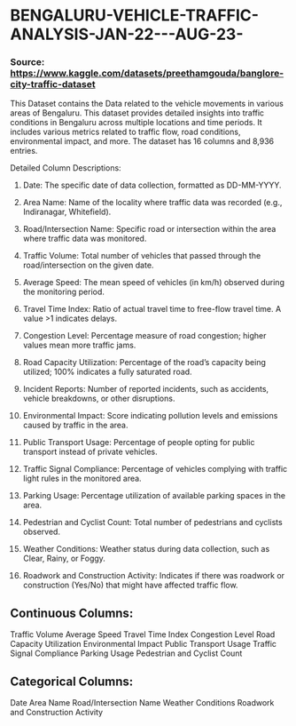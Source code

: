 # BENGALURU-VEHICLE-TRAFFIC-ANALYSIS-JAN-22---AUG-23-
### Source: https://www.kaggle.com/datasets/preethamgouda/banglore-city-traffic-dataset


This Dataset contains the Data related to the vehicle movements in various areas of Bengaluru.
This dataset provides detailed insights into traffic conditions in Bengaluru across multiple locations and time periods.
It includes various metrics related to traffic flow, road conditions, environmental impact, and more.
The dataset has 16 columns and 8,936 entries.


Detailed Column Descriptions:

1. Date:
The specific date of data collection, formatted as DD-MM-YYYY.

2. Area Name:
Name of the locality where traffic data was recorded (e.g., Indiranagar, Whitefield).

3. Road/Intersection Name:
Specific road or intersection within the area where traffic data was monitored.

4. Traffic Volume:
Total number of vehicles that passed through the road/intersection on the given date.

5. Average Speed:
The mean speed of vehicles (in km/h) observed during the monitoring period.

6. Travel Time Index:
Ratio of actual travel time to free-flow travel time. A value >1 indicates delays.

7. Congestion Level:
Percentage measure of road congestion; higher values mean more traffic jams.

8. Road Capacity Utilization:
Percentage of the road’s capacity being utilized; 100% indicates a fully saturated road.

9. Incident Reports:
Number of reported incidents, such as accidents, vehicle breakdowns, or other disruptions.

10. Environmental Impact:
Score indicating pollution levels and emissions caused by traffic in the area.

11. Public Transport Usage:
Percentage of people opting for public transport instead of private vehicles.

12. Traffic Signal Compliance:
Percentage of vehicles complying with traffic light rules in the monitored area.

13. Parking Usage:
Percentage utilization of available parking spaces in the area.

14. Pedestrian and Cyclist Count:
Total number of pedestrians and cyclists observed.

15. Weather Conditions:
Weather status during data collection, such as Clear, Rainy, or Foggy.

16. Roadwork and Construction Activity:
Indicates if there was roadwork or construction (Yes/No) that might have affected traffic flow.


## Continuous Columns:
Traffic Volume
Average Speed
Travel Time Index
Congestion Level
Road Capacity Utilization
Environmental Impact
Public Transport Usage
Traffic Signal Compliance
Parking Usage
Pedestrian and Cyclist Count


## Categorical Columns:
Date
Area Name
Road/Intersection Name
Weather Conditions
Roadwork and Construction Activity
